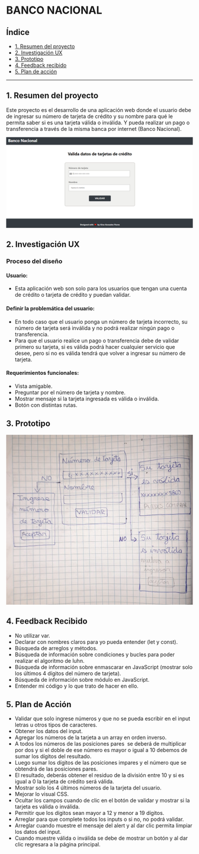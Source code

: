 # BANCO NACIONAL

## Índice

* [1. Resumen del proyecto](#1-resumen-del-proyecto)
* [2. Investigación UX](#2-investigación-ux)
* [3. Prototipo](#3-prototipo)
* [4. Feedback recibido](#4-feedback-recibido)
* [5. Plan de acción](#5-plan-de-acción)

***

## 1. Resumen del proyecto

Este proyecto es el desarrollo de una aplicación web donde el usuario debe de ingresar su número de tarjeta de crédito y su nombre para qué le permita saber si es una tarjeta válida o inválida. Y pueda realizar un pago o transferencia a través de la misma banca por internet (Banco Nacional).

![Imagen proyecto](./src/img/final-proyecto.png)

## 2. Investigación UX

### Proceso del diseño

#### Usuario:

  - Esta aplicación web son solo para los usuarios que tengan una cuenta de crédito o tarjeta de crédito y puedan validar.

#### Definir la problemática del usuario:

  - En todo caso que el usuario ponga un número de tarjeta incorrecto, su número de tarjeta será inválida y no podrá realizar ningún pago o transferencia.
  - Para que el usuario realice un pago o transferencia debe de validar primero su tarjeta, si es válida podrá hacer cualquier servicio que desee, pero si no es válida tendrá que volver a ingresar su número de tarjeta.

#### Requerimientos funcionales:
  - Vista amigable.
  - Preguntar por el número de tarjeta y nombre.
  - Mostrar mensaje si la tarjeta ingresada es válida o inválida.
  - Botón con distintas rutas.

## 3. Prototipo

![Imagen del primer prototipo](./src/img/primer-prototipo.jpeg)

## 4. Feedback Recibido

- No utilizar var.
- Declarar con nombres claros para yo pueda entender (let y const).
- Búsqueda de arreglos y métodos.
- Búsqueda de información sobre condiciones y bucles para poder realizar el algoritmo de luhn.
- Búsqueda de información sobre enmascarar en JavaScript (mostrar solo los últimos 4 dígitos del número de tarjeta).
- Búsqueda de información sobre módulo en JavaScript.
- Entender mi código y lo que trato de hacer en ello.

## 5. Plan de Acción

* Validar que solo ingrese números y que no se pueda escribir en el input letras u otros tipos de caracteres.
* Obtener los datos del input.
* Agregar los números de la tarjeta a un array en orden inverso.
* A todos los números de las posiciones pares  se deberá de multiplicar por dos y si el doble de ese número es mayor o igual a 10 debemos de sumar los dígitos del resultado.
* Luego sumar los dígitos de las posiciones impares y el número que se obtendrá de las posiciones pares.
* El resultado, deberás obtener el residuo de la división entre 10 y si es igual a 0 la tarjeta de crédito será válida. 
* Mostrar solo los 4 últimos números de la tarjeta del usuario.
* Mejorar lo visual CSS.
* Ocultar los campos cuando de clic en el botón de validar y mostrar si la tarjeta es válida o inválida.
* Permitir que los dígitos sean mayor a 12 y menor a 19 dígitos.
* Arreglar para que complete todos los inputs o si no, no podrá validar.
* Arreglar cuando muestre el mensaje del alert y al dar clic permita limpiar los datos del input.
* Cuando muestre válida o inválida se debe de mostrar un botón y al dar clic regresara a la página principal.
